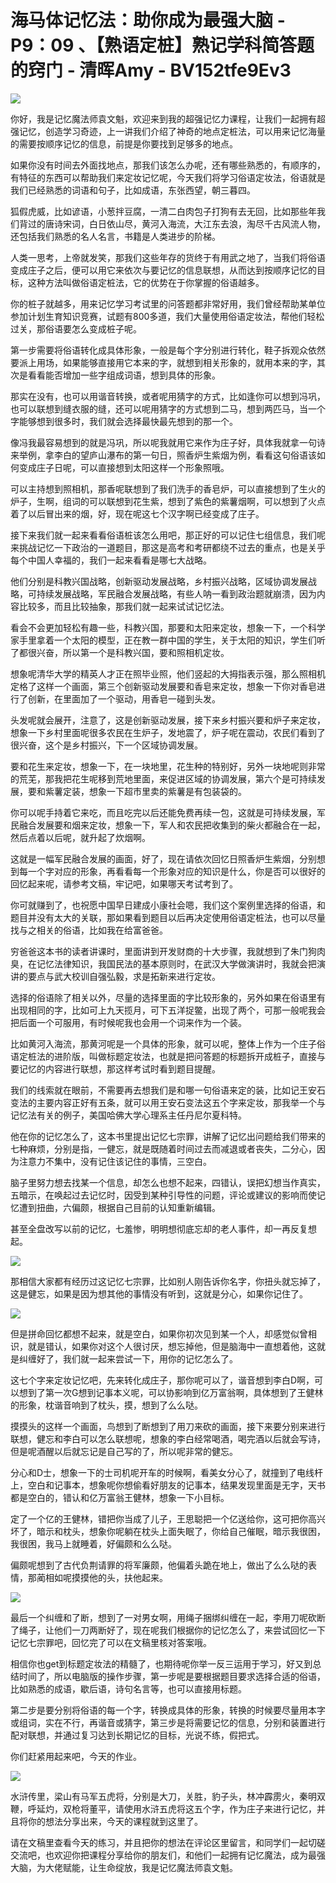 # 海马体记忆法：助你成为最强大脑 - P9：09 、【熟语定桩】熟记学科简答题的窍门 - 清晖Amy - BV152tfe9Ev3

![](img/0f107b29c6260b35bf3c76ceb23ec522_0.png)

你好，我是记忆魔法师袁文魁，欢迎来到我的超强记忆力课程，让我们一起拥有超强记忆，创造学习奇迹，上一讲我们介绍了神奇的地点定桩法，可以用来记忆海量的需要按顺序记忆的信息，前提是你要找到足够多的地点。

如果你没有时间去外面找地点，那我们该怎么办呢，还有哪些熟悉的，有顺序的，有特征的东西可以帮助我们来定妆记忆呢，今天我们将学习俗语定妆法，俗语就是我们已经熟悉的词语和句子，比如成语，东张西望，朝三暮四。

狐假虎威，比如谚语，小葱拌豆腐，一清二白肉包子打狗有去无回，比如那些年我们背过的唐诗宋词，白日依山尽，黄河入海流，大江东去浪，淘尽千古风流人物，还包括我们熟悉的名人名言，书籍是人类进步的阶梯。

人类一思考，上帝就发笑，那我们这些年存的货终于有用武之地了，当我们将俗语变成庄子之后，便可以用它来依次与要记忆的信息联想，从而达到按顺序记忆的目标，这种方法叫做俗语定桩法，它的优势在于你掌握的俗语越多。

你的桩子就越多，用来记忆学习考试里的问答题都非常好用，我们曾经帮助某单位参加计划生育知识竞赛，试题有800多道，我们大量使用俗语定妆法，帮他们轻松过关，那俗语要怎么变成桩子呢。

第一步需要将俗语转化成具体形象，一般是每个字分别进行转化，鞋子拆观众依然要派上用场，如果能够直接用它本来的字，就想到相关形象的，就用本来的字，其次是看看能否增加一些字组成词语，想到具体的形象。

那实在没有，也可以用谐音转换，或者呢用猜字的方式，比如逢你可以想到冯巩，也可以联想到缝衣服的缝，还可以呢用猜字的方式想到二马，想到两匹马，当一个字能够想到很多时，我们就会选择最快最先想到的那一个。

像冯我最容易想到的就是冯巩，所以呢我就用它来作为庄子好，具体我就拿一句诗来举例，拿李白的望庐山瀑布的第一句日，照香炉生紫烟为例，看看这句俗语该如何变成庄子日呢，可以直接想到太阳这样一个形象照哦。

可以主持想到照相机，那香呢联想到了我们洗手的香皂炉，可以直接想到了生火的炉子，生啊，组词的可以联想到花生紫，想到了紫色的紫薯烟啊，可以想到了火点着了以后冒出来的烟，好，现在呢这七个汉字啊已经变成了庄子。

接下来我们就一起来看看俗语桩该怎么用吧，那正好的可以记住七组信息，我们呢来挑战记忆一下政治的一道题目，那这是高考和考研都绕不过去的重点，也是关乎每个中国人幸福的，我们一起来看看是哪七大战略。

他们分别是科教兴国战略，创新驱动发展战略，乡村振兴战略，区域协调发展战略，可持续发展战略，军民融合发展战略，有些人呐一看到政治题就崩溃，因为内容比较多，而且比较抽象，那我们就一起来试试记忆法。

看会不会更加轻松有趣一些，科教兴国，那要和太阳来定妆，想象一下，一个科学家手里拿着一个太阳的模型，正在教一群中国的学生，关于太阳的知识，学生们听了都很兴奋，所以第一个是科教兴国，要和照相机定妆。

想象呢清华大学的精英人才正在照毕业照，他们竖起的大拇指表示强，那么照相机定格了这样一个画面，第三个创新驱动发展要和香皂来定妆，想象一下你对香皂进行了创新，在里面加了一个驱动，用香皂一碰到头发。

头发呢就会展开，注意了，这是创新驱动发展，接下来乡村振兴要和炉子来定妆，想象一下乡村里面呢很多农民在生炉子，发地震了，炉子呢在震动，农民们看到了很兴奋，这个是乡村振兴，下一个区域协调发展。

要和花生来定妆，想象一下，在一块地里，花生种的特别好，另外一块地呢则非常的荒芜，那我把花生呢移到荒地里面，来促进区域的协调发展，第六个是可持续发展，要和紫薯定装，想象一下超市里卖的紫薯是有包装袋的。

你可以呢手持着它来吃，而且吃完以后还能免费再续一包，这就是可持续发展，军民融合发展要和烟来定妆，想象一下，军人和农民把收集到的柴火都融合在一起，然后点着以后呢，就升起了炊烟啊。

这就是一幅军民融合发展的画面，好了，现在请依次回忆日照香炉生紫烟，分别想到每一个字对应的形象，再看看每一个形象对应的知识是什么，你是否可以很好的回忆起来呢，请参考文稿，牢记吧，如果哪天考试考到了。

你可就赚到了，也祝愿中国早日建成小康社会嗯，我们这个案例里选择的俗语，和题目并没有太大的关联，那如果看到题目以后再决定使用俗语定桩法，也可以尽量找与之相关的俗语，比如我在给富爸爸。

穷爸爸这本书的读者讲课时，里面讲到开发财商的十大步骤，我就想到了朱门狗肉臭，在记忆法律知识，我国民法的基本原则时，在武汉大学做演讲时，我就会把演讲的要点与武大校训自强弘毅，求是拓新来进行定妆。

选择的俗语除了相关以外，尽量的选择里面的字比较形象的，另外如果在俗语里有出现相同的字，比如可上九天揽月，可下五洋捉鳖，出现了两个，可那一般呢我会把后面一个可服用，有时候呢我也会用一个词来作为一个装。

比如黄河入海流，那黄河呢是一个具体的形象，就可以呢，整体上作为一个庄子俗语定桩法的进阶版，叫做标题定妆法，也就是把问答题的标题拆开成桩子，直接与要记忆的内容进行联想，那这样考试时看到题目提醒。

我们的线索就在眼前，不需要再去想我们是和哪一句俗语来定的装，比如记王安石变法的主要内容正好有五条，就可以用王安石变法这五个字来定妆，那我举一个与记忆法有关的例子，美国哈佛大学心理系主任丹尼尔夏科特。

他在你的记忆怎么了，这本书里提出记忆七宗罪，讲解了记忆出问题给我们带来的七种麻烦，分别是指，一健忘，就是既随着时间过去而减退或者丧失，二分心，因为注意力不集中，没有记住该记住的事情，三空白。

脑子里努力想去找某一个信息，却怎么也想不起来，四错认，误把幻想当作真实，五暗示，在唤起过去记忆时，因受到某种引导性的问题，评论或建议的影响而使记忆遭到扭曲，六偏颇，根据自己目前的认知重新编辑。

甚至全盘改写以前的记忆，七羞惨，明明想彻底忘却的老人事件，却一再反复想起。

![](img/0f107b29c6260b35bf3c76ceb23ec522_2.png)

那相信大家都有经历过这记忆七宗罪，比如别人刚告诉你名字，你扭头就忘掉了，这是健忘，如果是因为想其他的事情没有听到，这就是分心，如果你记住了。



![](img/0f107b29c6260b35bf3c76ceb23ec522_4.png)

但是拼命回忆都想不起来，就是空白，如果你初次见到某一个人，却感觉似曾相识，就是错认，如果你对这个人很讨厌，想忘掉他，但是脑海中一直想着他，这就是纠缠好了，我们就一起来尝试一下，用你的记忆怎么了。

这七个字来定妆记忆吧，先来转化成庄子，那你呢可以了，谐音想到李白D啊，可以想到了第一次G想到记事本义呢，可以协影响到亿万富翁啊，具体想到了王健林的形象，枕谐音响到了枕头，摸，想到了么么哒。

摸摸头的这样一个画面，鸟想到了断想到了用刀来砍的画面，接下来要分别来进行联想，健忘和李白可以怎么联想呢，想象的李白经常喝酒，喝完酒以后就会写诗，但是呢酒醒以后就忘记是自己写的了，所以呢非常的健忘。

分心和D士，想象一下的士司机呢开车的时候啊，看美女分心了，就撞到了电线杆上，空白和记事本，想象呢你想偷看好朋友的记事本，结果发现里面是无字，天书都是空白的，错认和亿万富翁王健林，想象一下小目标。

定了一个亿的王健林，错把你当成了儿子，王思聪把一个亿送给你，这可把你高兴坏了，暗示和枕头，想象你呢躺在枕头上面失眠了，你给自己催眠，暗示我很困，我很困，我马上就睡着，好偏颇和么么哒。

偏颇呢想到了古代负荆请罪的将军廉颇，他偏着头跪在地上，做出了么么哒的表情，那蔺相如呢摸摸他的头，扶他起来。



![](img/0f107b29c6260b35bf3c76ceb23ec522_6.png)

最后一个纠缠和了断，想到了一对男女啊，用绳子捆绑纠缠在一起，李用刀呢砍断了绳子，让他们一刀两断好了，现在呢我们根据你的记忆怎么了，来尝试回忆一下记忆七宗罪吧，回忆完了可以在文稿里核对答案哦。

相信你也get到标题定妆法的精髓了，也期待呢你举一反三运用于学习，好又到总结时间了，所以电脑版的操作步骤，第一步呢是要根据题目要求选择合适的俗语，比如熟悉的成语，歇后语，诗句名言等，也可以直接用标题。

第二步是要分别将俗语的每一个字，转换成具体的形象，转换的时候要尽量用本字或组词，实在不行，再谐音或猜字，第三步是将需要记忆的信息，分别和装置进行配对联想，并通过复习达到长期记忆的目标，光说不练，假把式。

你们赶紧用起来吧，今天的作业。

![](img/0f107b29c6260b35bf3c76ceb23ec522_8.png)

水浒传里，梁山有马军五虎将，分别是大刀，关胜，豹子头，林冲霹雳火，秦明双鞭，呼延灼，双枪将董平，请使用水浒五虎将这五个字，作为庄子来进行记忆，并且将你的想法分享出来，今天的课程就到这里了。

请在文稿里查看今天的练习，并且把你的想法在评论区里留言，和同学们一起切磋交流吧，也欢迎你把课程分享给你的朋友们，和他们一起拥有记忆魔法，成为最强大脑，为大佬赋能，让生命绽放，我是记忆魔法师袁文魁。

